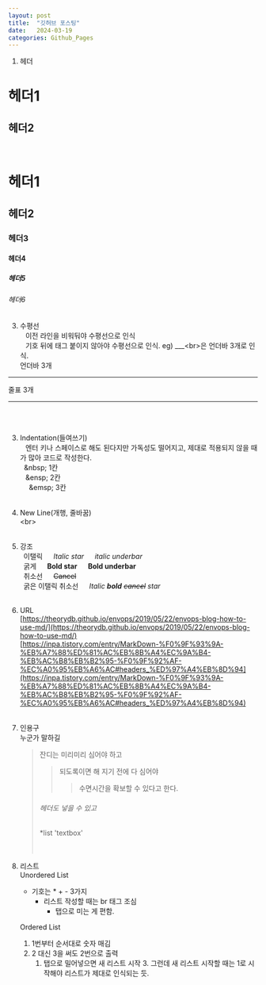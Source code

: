 ```yaml
---
layout: post
title:  "깃허브 포스팅"
date:   2024-03-19
categories: Github_Pages
---
```


1. 헤더 <br>

헤더1
===
헤더2
---

<br>

# 헤더1
## 헤더2
### 헤더3
#### 헤더4
##### 헤더5
###### 헤더6 
   
3. 수평선 <br>
  &ensp; 이전 라인을 비워둬야 수평선으로 인식 <br>
  &ensp; 기호 뒤에 태그 붙이지 않아야 수평선으로 인식. eg) ___&lt;br&gt;은 언더바 3개로 인식. <br>
  언더바 3개 <br>
  
  ___ 
  줄표 3개 <br>
  
  ---
  <br><br>

3. Indentation(들여쓰기) <br>
  &ensp; 엔터 키나 스페이스로 해도 된다지만 가독성도 떨어지고, 제대로 적용되지 않을 때가 많아 코드로 작성한다.<br>
  &nbsp; &amp;nbsp; 1칸 <br> 
  &ensp; &amp;ensp; 2칸 <br>
  &emsp; &amp;emsp; 3칸 <br><br>


4. New Line(개행, 줄바꿈) <br>
  &lt;br&gt; <br><br>


5. 강조 <br>
  &ensp;이탤릭 &emsp; *Italic star* &emsp; _italic underbar_ <br>
  &ensp;굵게 &emsp; **Bold star** &emsp; __Bold underbar__ <br>
  &ensp;취소선 &emsp; ~~Cancel~~ <br>
  &ensp;굵은 이탤릭 취소선 &emsp; *Italic **bold** ~~cancel~~ star* <br><br>
  

6. URL <br>
   [https://theorydb.github.io/envops/2019/05/22/envops-blog-how-to-use-md/](https://theorydb.github.io/envops/2019/05/22/envops-blog-how-to-use-md/) <br>
   [https://inpa.tistory.com/entry/MarkDown-%F0%9F%93%9A-%EB%A7%88%ED%81%AC%EB%8B%A4%EC%9A%B4-%EB%AC%B8%EB%B2%95-%F0%9F%92%AF-%EC%A0%95%EB%A6%AC#headers_%ED%97%A4%EB%8D%94](https://inpa.tistory.com/entry/MarkDown-%F0%9F%93%9A-%EB%A7%88%ED%81%AC%EB%8B%A4%EC%9A%B4-%EB%AC%B8%EB%B2%95-%F0%9F%92%AF-%EC%A0%95%EB%A6%AC#headers_%ED%97%A4%EB%8D%94) <br><br>


7. 인용구 <br>
   누군가 말하길
   > 잔디는 미리미리 심어야 하고
   > > 되도록이면 해 지기 전에 다 심어야
   > > > 수면시간을 확보할 수 있다고 한다.
   > ###### 헤더도 넣을 수 있고
   > *list
   > 'textbox'      
   <br><br>

8. 리스트 <br>
   Unordered List
   * 기호는 * + - 3가지
     - 리스트 작성할 때는 br 태그 조심
       - 탭으로 미는 게 편함.

   Ordered List
   1. 1번부터 순서대로 숫자 매김
   3. 2 대신 3을 써도 2번으로 출력
      1. 탭으로 밀어넣으면 새 리스트 시작
         3. 그런데 새 리스트 시작할 때는 1로 시작해야 리스트가 제대로 인식되는 듯.
